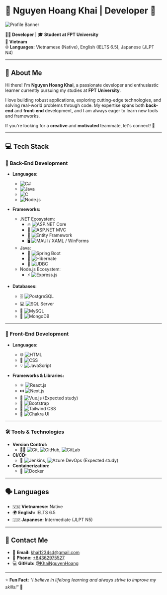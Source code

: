 # 🌟 Nguyen Hoang Khai | Developer 🚀

![Profile Banner](https://source.unsplash.com/1600x400/?technology,coding)

👨‍💻 **Developer** | 🎓 **Student at FPT University**  
📍 **Vietnam**  
🌐 **Languages:** Vietnamese (Native), English (IELTS 6.5), Japanese (JLPT N4)  

---

## 👋 About Me
Hi there! I'm **Nguyen Hoang Khai**, a passionate developer and enthusiastic learner currently pursuing my studies at **FPT University**.  

I love building robust applications, exploring cutting-edge technologies, and solving real-world problems through code. My expertise spans both **back-end** and **front-end** development, and I am always eager to learn new tools and frameworks.  

If you're looking for a **creative** and **motivated** teammate, let's connect! 🤝  

---

## 💻 Tech Stack

### 🔹 **Back-End Development**
- **Languages:**
  - ![C#](https://img.shields.io/badge/-C%23-239120?style=flat&logo=c-sharp&logoColor=white)
  - ![Java](https://img.shields.io/badge/-Java-007396?style=flat&logo=java&logoColor=white)
  - ![C](https://img.shields.io/badge/-C-A8B9CC?style=flat&logo=c&logoColor=white)
  - ![Node.js](https://img.shields.io/badge/-Node.js-339933?style=flat&logo=node.js&logoColor=white)
  
- **Frameworks:**
  - .NET Ecosystem:
    - 🔥 ![ASP.NET Core](https://img.shields.io/badge/-ASP.NET_Core-5C2D91?style=flat&logo=dotnet&logoColor=white)
    - 🎨 ![ASP.NET MVC](https://img.shields.io/badge/-ASP.NET_MVC-512BD4?style=flat&logo=dotnet&logoColor=white)
    - 💾 ![Entity Framework](https://img.shields.io/badge/-Entity_Framework-512BD4?style=flat&logo=dotnet&logoColor=white)
    - 🖥️ ![MAUI / XAML / WinForms](https://img.shields.io/badge/-MAUI/XAML/WinForms-5C2D91?style=flat&logo=dotnet&logoColor=white)
  - Java:
    - 🚀 ![Spring Boot](https://img.shields.io/badge/-Spring%20Boot-6DB33F?style=flat&logo=spring-boot&logoColor=white)  
    - 🐘 ![Hibernate](https://img.shields.io/badge/-Hibernate-59666C?style=flat&logo=hibernate&logoColor=white)  
    - 🔌 ![JDBC](https://img.shields.io/badge/-JDBC-003B57?style=flat&logo=java&logoColor=white)  
  - Node.js Ecosystem:
    - ⚡ ![Express.js](https://img.shields.io/badge/-Express.js-000000?style=flat&logo=express&logoColor=white)  

- **Databases:**
  - 🗄️ ![PostgreSQL](https://img.shields.io/badge/-PostgreSQL-336791?style=flat&logo=postgresql&logoColor=white)
  - 💻 ![SQL Server](https://img.shields.io/badge/-SQL%20Server-CC2927?style=flat&logo=microsoft-sql-server&logoColor=white)
  - 🐬 ![MySQL](https://img.shields.io/badge/-MySQL-4479A1?style=flat&logo=mysql&logoColor=white)
  - 🍃 ![MongoDB](https://img.shields.io/badge/-MongoDB-47A248?style=flat&logo=mongodb&logoColor=white)  

---

### 🎨 **Front-End Development**
- **Languages:**
  - 🌐 ![HTML](https://img.shields.io/badge/-HTML-E34F26?style=flat&logo=html5&logoColor=white)
  - 🎨 ![CSS](https://img.shields.io/badge/-CSS-1572B6?style=flat&logo=css3&logoColor=white)
  - 💡 ![JavaScript](https://img.shields.io/badge/-JavaScript-F7DF1E?style=flat&logo=javascript&logoColor=black)
  
- **Frameworks & Libraries:**
  - ⚛️ ![React.js](https://img.shields.io/badge/-React-61DAFB?style=flat&logo=react&logoColor=black)
  - ⏭️ ![Next.js](https://img.shields.io/badge/-Next.js-000000?style=flat&logo=next.js&logoColor=white)
  - 🌿 ![Vue.js](https://img.shields.io/badge/-Vue.js-4FC08D?style=flat&logo=vue.js&logoColor=white) (Expected study)
  - 💅 ![Bootstrap](https://img.shields.io/badge/-Bootstrap-7952B3?style=flat&logo=bootstrap&logoColor=white)
  - 🌈 ![Tailwind CSS](https://img.shields.io/badge/-TailwindCSS-06B6D4?style=flat&logo=tailwind-css&logoColor=white)
  - 🎨 ![Chakra UI](https://img.shields.io/badge/-ChakraUI-319795?style=flat&logo=chakraui&logoColor=white)

---

### 🛠️ **Tools & Technologies**
- **Version Control:**  
  - 🧑‍💻 ![Git](https://img.shields.io/badge/-Git-F05032?style=flat&logo=git&logoColor=white), ![GitHub](https://img.shields.io/badge/-GitHub-181717?style=flat&logo=github&logoColor=white), ![GitLab](https://img.shields.io/badge/-GitLab-FC6D26?style=flat&logo=gitlab&logoColor=white)  
- **CI/CD:**  
  - 🔄 ![Jenkins](https://img.shields.io/badge/-Jenkins-D24939?style=flat&logo=jenkins&logoColor=white), ![Azure DevOps](https://img.shields.io/badge/-Azure_DevOps-0078D7?style=flat&logo=azure-devops&logoColor=white) (Expected study)  
- **Containerization:**  
  - 🐳 ![Docker](https://img.shields.io/badge/-Docker-2496ED?style=flat&logo=docker&logoColor=white)  

---

## 🗣️ Languages
- 🇻🇳 **Vietnamese:** Native  
- 🌍 **English:** IELTS 6.5  
- 🇯🇵 **Japanese:** Intermediate (JLPT N5)  

---

## 📧 Contact Me
- 📩 **Email:** [khai1234sd@gmail.com](mailto:khai1234sd@gmail.com)  
- 📱 **Phone:** [+84362975527](tel:+84362975527)  
- 💻 **GitHub:** [@KhaiNguyenHoang](https://github.com/KhaiNguyenHoang)  

---

⭐ **Fun Fact:** _"I believe in lifelong learning and always strive to improve my skills!"_ 🚀  
